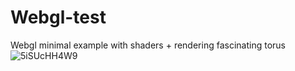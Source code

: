 # Webgl-test
Webgl minimal example with shaders + rendering fascinating torus
![5iSUcHH4W9](https://user-images.githubusercontent.com/74429165/199315098-b854b094-f3d9-47a1-b8c8-e984b754db79.gif)
